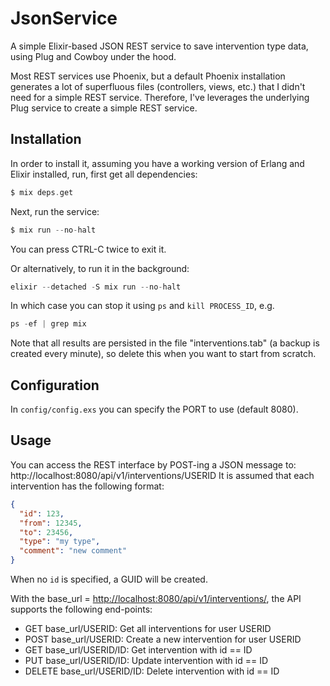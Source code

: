 # JsonService

A simple Elixir-based JSON REST service to save intervention type data, using Plug and Cowboy under the hood.

Most REST services use Phoenix, but a default Phoenix installation generates a lot of superfluous files (controllers, views, etc.) that I didn't need for a simple REST service. Therefore, I've leverages the underlying Plug service to create a simple REST service.

## Installation

In order to install it, assuming you have a working version of Erlang and Elixir installed,
run, first get all dependencies:
```c
$ mix deps.get
```

Next, run the service:
```c
$ mix run --no-halt
```
You can press CTRL-C twice to exit it.

Or alternatively, to run it in the background:
```c
elixir --detached -S mix run --no-halt
```
In which case you can stop it using `ps` and `kill PROCESS_ID`, e.g.
```c
ps -ef | grep mix
```

Note that all results are persisted in the file "interventions.tab" (a backup is created every minute), so delete this when you want to start from scratch.

## Configuration
In `config/config.exs` you can specify the PORT to use (default 8080).

## Usage

You can access the REST interface by POST-ing a JSON message to:
http://localhost:8080/api/v1/interventions/USERID
It is assumed that each intervention has the following format:
```json
{
  "id": 123,
  "from": 12345,
  "to": 23456,
  "type": "my type",
  "comment": "new comment"
}
```
When no `id` is specified, a GUID will be created.

With the base_url = [http://localhost:8080/api/v1/interventions/](http://localhost:8080/api/v1/interventions), the API supports the following end-points:

- GET base_url/USERID: Get all interventions for user USERID
- POST base_url/USERID: Create a new intervention for user USERID
- GET base_url/USERID/ID: Get intervention with id == ID
- PUT base_url/USERID/ID: Update intervention with id == ID
- DELETE base_url/USERID/ID: Delete intervention with id == ID
